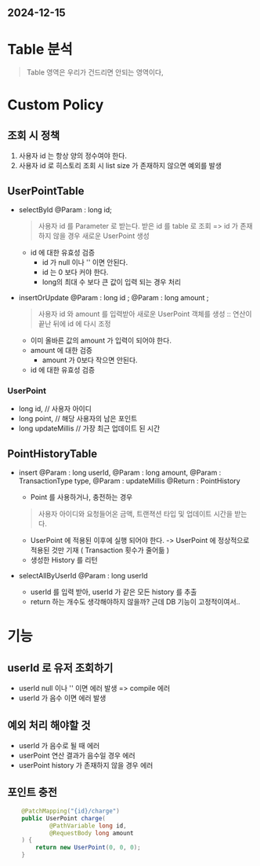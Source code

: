 ## 2024-12-15

# Table 분석 
> Table 영역은 우리가 건드리면 안되는 영역이다,

# Custom Policy 
## 조회 시 정책
1. 사용자 id 는 항상 양의 정수여야 한다.
2. 사용자 id 로 히스토리 조회 시 list size 가 존재하지 않으면 예외를 발생 


## UserPointTable 
- selectById
  @Param : long id; 
  > 사용자 id 를 Parameter 로 받는다. 
  > 받은 id 를 table 로 조회 => id 가 존재하지 않을 경우 새로운 UserPoint 생성 
  - id 에 대한 유효성 검증 
    - id 가 null 이나 '' 이면 안된다. 
    - id 는 0 보다 커야 한다.
    - long의 최대 수 보다 큰 값이 입력 되는 경우 처리 
  
- insertOrUpdate 
  @Param : long id      ;
  @Param : long amount  ;
  > 사용자 id 와 amount 를 입력받아 새로운 UserPoint 객체를 생성
  > :: 연산이 끝난 뒤에 id 에 다시 조정 
  - 이미 올바른 값의 amount 가 입력이 되어야 한다.
  - amount 에 대한 검증 
    - amount 가 0보다 작으면 안된다.
  - id 에 대한 유효성 검증 
  
### UserPoint
- long id,          // 사용자 아이디 
- long point,       // 해당 사용자의 남은 포인트 
- long updateMillis // 가장 최근 업데이트 된 시간 
  
  
## PointHistoryTable 
- insert 
  @Param  : long userId,
  @Param  : long amount,
  @Param  : TransactionType type,
  @Param  : updateMillis 
  @Return : PointHistory 
  - Point 를 사용하거나, 충전하는 경우 
  > 사용자 아이디와 요청들어온 금액, 트랜젹션 타입 및 업데이트 시간을 받는다.
  - UserPoint 에 적용된 이후에 실행 되어야 한다. -> UserPoint 에 정상적으로 적용된 것만 기재 ( Transaction 횟수가 줄어듦 )
  - 생성한 History 를 리턴 
  
- selectAllByUserId
  @Param : long userId
  - userId 를 입력 받아, userId 가 같은 모든 history 를 추출 
  - return 하는 개수도 생각해야하지 않을까? 근데 DB 기능이 고정적이여서.. 



# 기능 
## userId 로 유저 조회하기 
- userId null 이나 '' 이면 에러 발생 => compile 에러  
- userId 가 음수 이면 에러 발생 

## 예외 처리 해야할 것 
- userId 가 음수로 될 때 에러 
- userPoint 연산 결과가 음수일 경우 에러 
- userPoint history 가 존재하지 않을 경우 에러 


## 포인트 충전 
```java
    @PatchMapping("{id}/charge")
    public UserPoint charge(
            @PathVariable long id,
            @RequestBody long amount
    ) {
        return new UserPoint(0, 0, 0);
    }
```